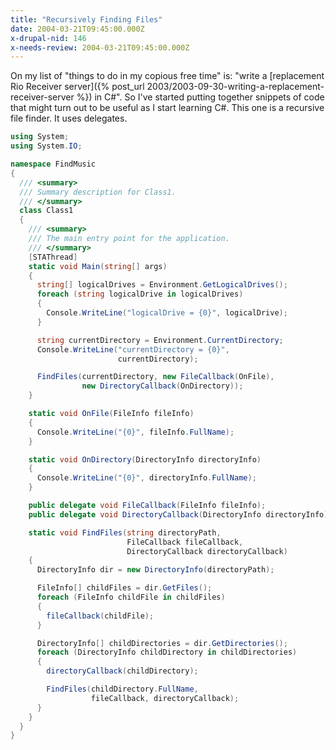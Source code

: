 ```yaml
---
title: "Recursively Finding Files"
date: 2004-03-21T09:45:00.000Z
x-drupal-nid: 146
x-needs-review: 2004-03-21T09:45:00.000Z
---
```


On my list of "things to do in my copious free time" is: "write a [replacement Rio Receiver server]({% post_url 2003/2003-09-30-writing-a-replacement-receiver-server %}) in
C#". So I've started putting together snippets of code that might turn out to be useful as I start learning C#. This one
is a recursive file finder. It uses delegates.

```c#
using System;
using System.IO;

namespace FindMusic
{
  /// <summary>
  /// Summary description for Class1.
  /// </summary>
  class Class1
  {
    /// <summary>
    /// The main entry point for the application.
    /// </summary>
    [STAThread]
    static void Main(string[] args)
    {
      string[] logicalDrives = Environment.GetLogicalDrives();
      foreach (string logicalDrive in logicalDrives)
      {
        Console.WriteLine("logicalDrive = {0}", logicalDrive);
      }

      string currentDirectory = Environment.CurrentDirectory;
      Console.WriteLine("currentDirectory = {0}",
                        currentDirectory);

      FindFiles(currentDirectory, new FileCallback(OnFile),
                new DirectoryCallback(OnDirectory));
    }

    static void OnFile(FileInfo fileInfo)
    {
      Console.WriteLine("{0}", fileInfo.FullName);
    }

    static void OnDirectory(DirectoryInfo directoryInfo)
    {
      Console.WriteLine("{0}", directoryInfo.FullName);
    }

    public delegate void FileCallback(FileInfo fileInfo);
    public delegate void DirectoryCallback(DirectoryInfo directoryInfo);

    static void FindFiles(string directoryPath,
                          FileCallback fileCallback,
                          DirectoryCallback directoryCallback)
    {
      DirectoryInfo dir = new DirectoryInfo(directoryPath);

      FileInfo[] childFiles = dir.GetFiles();
      foreach (FileInfo childFile in childFiles)
      {
        fileCallback(childFile);
      }

      DirectoryInfo[] childDirectories = dir.GetDirectories();
      foreach (DirectoryInfo childDirectory in childDirectories)
      {
        directoryCallback(childDirectory);

        FindFiles(childDirectory.FullName,
                  fileCallback, directoryCallback);
      }
    }
  }
}
```
